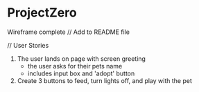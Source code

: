 # ProjectZero

Wireframe complete
// Add to README file

// User Stories

1. The user lands on page with screen greeting 
    - the user asks for their pets name
    - includes input box and 'adopt' button
2. Create 3 buttons to feed, turn lights off, and play with the pet
    